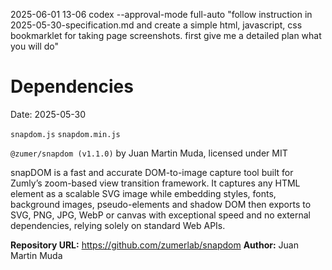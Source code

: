 2025-06-01 13-06
codex --approval-mode full-auto "follow instruction in 2025-05-30-specification.md and create a simple html, javascript, css bookmarklet for taking page screenshots. first give me a detailed plan what you will do"

# Dependencies
Date: 2025-05-30



`snapdom.js` `snapdom.min.js`

`@zumer/snapdom (v1.1.0)` by Juan Martin Muda, licensed under MIT

snapDOM is a fast and accurate DOM-to-image capture tool built for Zumly’s zoom-based view transition framework. It captures any HTML element as a scalable SVG image while embedding styles, fonts, background images, pseudo-elements and shadow DOM then exports to SVG, PNG, JPG, WebP or canvas with exceptional speed and no external dependencies, relying solely on standard Web APIs.

**Repository URL:** https://github.com/zumerlab/snapdom
**Author:** Juan Martin Muda

